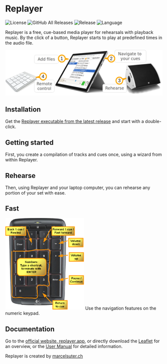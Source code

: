 # Replayer

![License](https://img.shields.io/github/license/suterma/Replayer.svg)
![GitHub All Releases](https://img.shields.io/github/downloads/suterma/Replayer/total.svg)
![Release](https://img.shields.io/github/release/suterma/Replayer.svg)
![Language](https://img.shields.io/github/languages/top/suterma/Replayer.svg)

Replayer is a free, cue-based media player for rehearsals with playback music. By the click of a button, Replayer starts to play at predefined times in the audio file.

![Visual Functioning Overview](/DOC/visual-function-classic-horizontal-1440p.webp)

## Installation

Get the [Replayer executable from the latest release](https://github.com/suterma/Replayer/releases/latest) and start with a double-click.

## Getting started

First, you create a compilation of tracks and cues once, using a wizard from within Replayer.

## Rehearse

Then, using Replayer and your laptop computer, you can rehearse any portion of your set with ease.

## Fast

<img src="/DOC/Keyboard%20Navigation.png" width="50%">
Use the navigation features on the numeric keypad.

## Documentation

Go to the [official website, replayer.app](https://replayer.app/), or directly download the [Leaflet](/DOC/Leaflet.pdf) for an overview, or the [User Manual](/DOC/User-Manual.pdf) for detailed information.

Replayer is created by [marcelsuter.ch](https://marcelsuter.ch)
